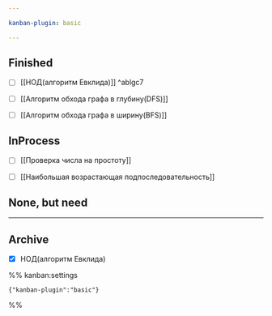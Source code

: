 ```yaml
---

kanban-plugin: basic

---
```


## Finished

- [ ] [[НОД(алгоритм Евклида)]] ^ablgc7
- [ ] [[Алгоритм обхода графа в глубину(DFS)]]
- [ ] [[Алгоритм обхода графа в ширину(BFS)]]


## InProcess

- [ ] [[Проверка числа на простоту]]
- [ ] [[Наибольшая возрастающая подпоследовательность]]


## None, but need



***

## Archive

- [x] НОД(алгоритм Евклида)

%% kanban:settings
```
{"kanban-plugin":"basic"}
```
%%